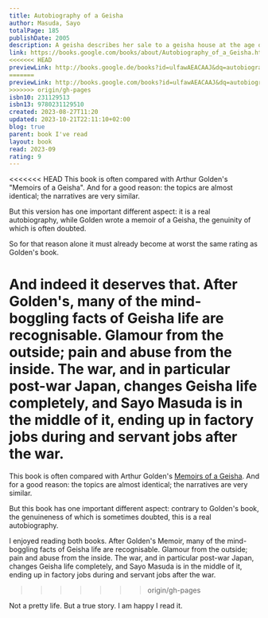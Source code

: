 ```yaml
---  
title: Autobiography of a Geisha  
author: Masuda, Sayo  
totalPage: 185  
publishDate: 2005  
description: A geisha describes her sale to a geisha house at the age of six, her traditional training, her debut in 1940 at the age of sixteen, and her work at a hot-springs resort, where the realities of everyday life were far removed from the more recognized glamorous geisha quarter of Japan.  
link: https://books.google.com/books/about/Autobiography_of_a_Geisha.html?hl=&id=ulfawAEACAAJ  
<<<<<<< HEAD
previewLink: http://books.google.de/books?id=ulfawAEACAAJ&dq=autobiography+of+a+geisha&hl=&as_pt=BOOKS&cd=1&source=gbs_api  
=======
previewLink: http://books.google.com/books?id=ulfawAEACAAJ&dq=autobiography+of+a+geisha&hl=&as_pt=BOOKS&cd=1&source=gbs_api  
>>>>>>> origin/gh-pages
isbn10: 231129513  
isbn13: 9780231129510  
created: 2023-08-27T11:20  
updated: 2023-10-21T22:11:10+02:00  
blog: true  
parent: book I've read  
layout: book  
read: 2023-09  
rating: 9  
---  
```

  
<<<<<<< HEAD
This book is often compared with Arthur Golden's "Memoirs of a Geisha". And for a good reason: the topics are almost identical; the narratives are very similar.  
  
But this version has one important different aspect: it is a real autobiography, while Golden wrote a memoir of a Geisha, the genuinity of which is often doubted.  
  
So for that reason alone it must already become at worst the same rating as Golden's book.  
  
And indeed it deserves that. After Golden's, many of the mind-boggling facts of Geisha life are recognisable. Glamour from the outside; pain and abuse from the inside. The war, and in particular post-war Japan, changes Geisha life completely, and Sayo Masuda is in the middle of it, ending up in factory jobs during and servant jobs after the war.   
=======
This book is often compared with Arthur Golden's [Memoirs of a Geisha](./Arthur%20Golden,%20Memoirs%20of%20a%20Geisha.md). And for a good reason: the topics are almost identical; the narratives are very similar.  
  
But this book has one important different aspect: contrary to Golden's book, the genuineness of which is sometimes doubted, this is a real autobiography.  
  
I enjoyed reading both books. After Golden's Memoir, many of the mind-boggling facts of Geisha life are recognisable. Glamour from the outside; pain and abuse from the inside. The war, and in particular post-war Japan, changes Geisha life completely, and Sayo Masuda is in the middle of it, ending up in factory jobs during and servant jobs after the war.   
>>>>>>> origin/gh-pages
  
Not a pretty life. But a true story.  I am happy I read it.